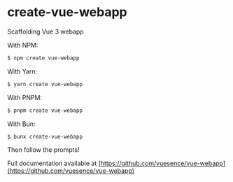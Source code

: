 # create-vue-webapp

Scaffolding Vue 3 webapp

With NPM:

```bash
$ npm create vue-webapp
```

With Yarn:

```bash
$ yarn create vue-webapp
```

With PNPM:

```bash
$ pnpm create vue-webapp
```

With Bun:

```bash
$ bunx create-vue-webapp
```

Then follow the prompts!

Full documentation available at [https://github.com/vuesence/vue-webapp](https://github.com/vuesence/vue-webapp)
